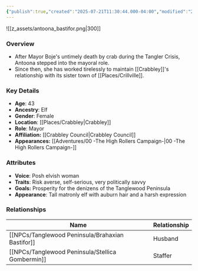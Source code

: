 ```yaml
---
{"publish":true,"created":"2025-07-21T11:30:44.000-04:00","modified":"2025-10-09T15:17:45.295-04:00","published":"2025-10-09T15:17:45.295-04:00","cssclasses":"","Age":"43","Ancestry":"Elf","Gender":"Female","Location":["[[Places/Crabbley]]"],"Role":["Mayor"],"Affiliation":["[[Crabbley Council]]"],"Appearances":["[[00 -The High Rollers Campaign-]]"]}
---
```



![[z_assets/antoona_bastifor.png|300]]

### Overview
- After Mayor Boje's untimely death by crab during the Tangler Crisis, Antoona stepped into the mayoral role. 
- Since then, she has worked tirelessly to maintain [[Crabbley]]'s relationship with its sister town of [[Places/Crillville]].

### Key Details
- **Age**: 43
- **Ancestry**: Elf
- **Gender**: Female
- **Location**: [[Places/Crabbley\|Crabbley]]
- **Role**: Mayor
- **Affiliation:** [[Crabbley Council\|Crabbley Council]]
- **Appearances:** [[Adventures/00 -The High Rollers Campaign-\|00 -The High Rollers Campaign-]]

### Attributes
- **Voice**: Posh elvish woman
- **Traits**: Risk averse, self-serious, very politically savvy
- **Goals:** Prosperity for the denizens of the Tanglewood Peninsula
- **Appearance**: Tall matronly elf with auburn hair and a harsh expression

### Relationships

| Name                   | Relationship |
| ---------------------- | ------------ |
| [[NPCs/Tanglewood Peninsula/Brahaxian Bastifor]] | Husband      |
| [[NPCs/Tanglewood Peninsula/Stellica Gombermin]] | Staffer      |


